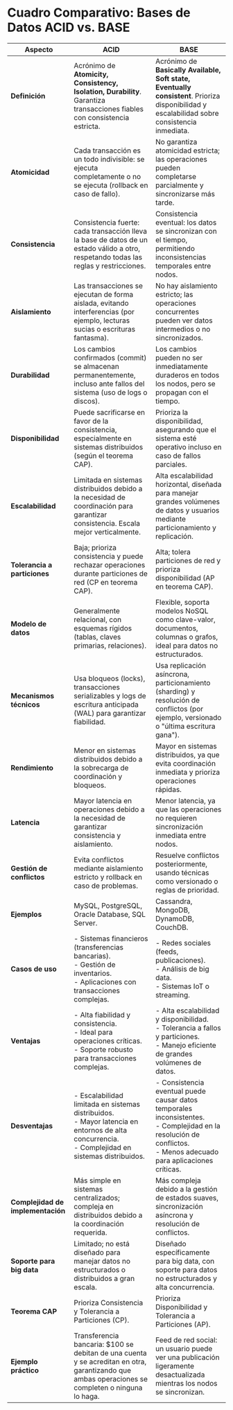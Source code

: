 # Cuadro Comparativo: Bases de Datos ACID vs. BASE

| **Aspecto**                     | **ACID**                                                                 | **BASE**                                                                 |
|---------------------------------|--------------------------------------------------------------------------|--------------------------------------------------------------------------|
| **Definición**                  | Acrónimo de **Atomicity, Consistency, Isolation, Durability**. Garantiza transacciones fiables con consistencia estricta. | Acrónimo de **Basically Available, Soft state, Eventually consistent**. Prioriza disponibilidad y escalabilidad sobre consistencia inmediata. |
| **Atomicidad**                  | Cada transacción es un todo indivisible: se ejecuta completamente o no se ejecuta (rollback en caso de fallo). | No garantiza atomicidad estricta; las operaciones pueden completarse parcialmente y sincronizarse más tarde. |
| **Consistencia**                | Consistencia fuerte: cada transacción lleva la base de datos de un estado válido a otro, respetando todas las reglas y restricciones. | Consistencia eventual: los datos se sincronizan con el tiempo, permitiendo inconsistencias temporales entre nodos. |
| **Aislamiento**                 | Las transacciones se ejecutan de forma aislada, evitando interferencias (por ejemplo, lecturas sucias o escrituras fantasma). | No hay aislamiento estricto; las operaciones concurrentes pueden ver datos intermedios o no sincronizados. |
| **Durabilidad**                 | Los cambios confirmados (commit) se almacenan permanentemente, incluso ante fallos del sistema (uso de logs o discos). | Los cambios pueden no ser inmediatamente duraderos en todos los nodos, pero se propagan con el tiempo. |
| **Disponibilidad**              | Puede sacrificarse en favor de la consistencia, especialmente en sistemas distribuidos (según el teorema CAP). | Prioriza la disponibilidad, asegurando que el sistema esté operativo incluso en caso de fallos parciales. |
| **Escalabilidad**               | Limitada en sistemas distribuidos debido a la necesidad de coordinación para garantizar consistencia. Escala mejor verticalmente. | Alta escalabilidad horizontal, diseñada para manejar grandes volúmenes de datos y usuarios mediante particionamiento y replicación. |
| **Tolerancia a particiones**    | Baja; prioriza consistencia y puede rechazar operaciones durante particiones de red (CP en teorema CAP). | Alta; tolera particiones de red y prioriza disponibilidad (AP en teorema CAP). |
| **Modelo de datos**             | Generalmente relacional, con esquemas rígidos (tablas, claves primarias, relaciones). | Flexible, soporta modelos NoSQL como clave-valor, documentos, columnas o grafos, ideal para datos no estructurados. |
| **Mecanismos técnicos**         | Usa bloqueos (locks), transacciones serializables y logs de escritura anticipada (WAL) para garantizar fiabilidad. | Usa replicación asíncrona, particionamiento (sharding) y resolución de conflictos (por ejemplo, versionado o "última escritura gana"). |
| **Rendimiento**                 | Menor en sistemas distribuidos debido a la sobrecarga de coordinación y bloqueos. | Mayor en sistemas distribuidos, ya que evita coordinación inmediata y prioriza operaciones rápidas. |
| **Latencia**                    | Mayor latencia en operaciones debido a la necesidad de garantizar consistencia y aislamiento. | Menor latencia, ya que las operaciones no requieren sincronización inmediata entre nodos. |
| **Gestión de conflictos**       | Evita conflictos mediante aislamiento estricto y rollback en caso de problemas. | Resuelve conflictos posteriormente, usando técnicas como versionado o reglas de prioridad. |
| **Ejemplos**                    | MySQL, PostgreSQL, Oracle Database, SQL Server.                          | Cassandra, MongoDB, DynamoDB, CouchDB.                                   |
| **Casos de uso**                | - Sistemas financieros (transferencias bancarias).<br>- Gestión de inventarios.<br>- Aplicaciones con transacciones complejas. | - Redes sociales (feeds, publicaciones).<br>- Análisis de big data.<br>- Sistemas IoT o streaming. |
| **Ventajas**                    | - Alta fiabilidad y consistencia.<br>- Ideal para operaciones críticas.<br>- Soporte robusto para transacciones complejas. | - Alta escalabilidad y disponibilidad.<br>- Tolerancia a fallos y particiones.<br>- Manejo eficiente de grandes volúmenes de datos. |
| **Desventajas**                 | - Escalabilidad limitada en sistemas distribuidos.<br>- Mayor latencia en entornos de alta concurrencia.<br>- Complejidad en sistemas distribuidos. | - Consistencia eventual puede causar datos temporales inconsistentes.<br>- Complejidad en la resolución de conflictos.<br>- Menos adecuado para aplicaciones críticas. |
| **Complejidad de implementación**| Más simple en sistemas centralizados; compleja en distribuidos debido a la coordinación requerida. | Más compleja debido a la gestión de estados suaves, sincronización asíncrona y resolución de conflictos. |
| **Soporte para big data**       | Limitado; no está diseñado para manejar datos no estructurados o distribuidos a gran escala. | Diseñado específicamente para big data, con soporte para datos no estructurados y alta concurrencia. |
| **Teorema CAP**                 | Prioriza Consistencia y Tolerancia a Particiones (CP).                   | Prioriza Disponibilidad y Tolerancia a Particiones (AP).                 |
| **Ejemplo práctico**            | Transferencia bancaria: $100 se debitan de una cuenta y se acreditan en otra, garantizando que ambas operaciones se completen o ninguna lo haga. | Feed de red social: un usuario puede ver una publicación ligeramente desactualizada mientras los nodos se sincronizan. |
